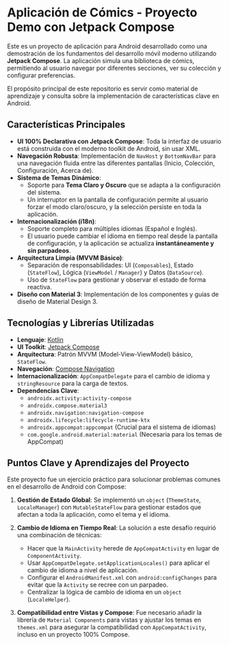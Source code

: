 # Aplicación de Cómics - Proyecto Demo con Jetpack Compose

Este es un proyecto de aplicación para Android desarrollado como una demostración de los fundamentos del desarrollo móvil moderno utilizando **Jetpack Compose**. La aplicación simula una biblioteca de cómics, permitiendo al usuario navegar por diferentes secciones, ver su colección y configurar preferencias.

El propósito principal de este repositorio es servir como material de aprendizaje y consulta sobre la implementación de características clave en Android.

## Características Principales

-   **UI 100% Declarativa con Jetpack Compose**: Toda la interfaz de usuario está construida con el moderno toolkit de Android, sin usar XML.
-   **Navegación Robusta**: Implementación de `NavHost` y `BottomNavBar` para una navegación fluida entre las diferentes pantallas (Inicio, Colección, Configuración, Acerca de).
-   **Sistema de Temas Dinámico**:
    -   Soporte para **Tema Claro y Oscuro** que se adapta a la configuración del sistema.
    -   Un interruptor en la pantalla de configuración permite al usuario forzar el modo claro/oscuro, y la selección persiste en toda la aplicación.
-   **Internacionalización (i18n)**:
    -   Soporte completo para múltiples idiomas (Español e Inglés).
    -   El usuario puede cambiar el idioma en tiempo real desde la pantalla de configuración, y la aplicación se actualiza **instantáneamente y sin parpadeos**.
-   **Arquitectura Limpia (MVVM Básico)**:
    -   Separación de responsabilidades: UI (`Composables`), Estado (`StateFlow`), Lógica (`ViewModel` / `Manager`) y Datos (`DataSource`).
    -   Uso de `StateFlow` para gestionar y observar el estado de forma reactiva.
-   **Diseño con Material 3**: Implementación de los componentes y guías de diseño de Material Design 3.

## Tecnologías y Librerías Utilizadas

-   **Lenguaje**: [Kotlin](https://kotlinlang.org/)
-   **UI Toolkit**: [Jetpack Compose](https://developer.android.com/jetpack/compose)
-   **Arquitectura**: Patrón MVVM (Model-View-ViewModel) básico, `StateFlow`.
-   **Navegación**: [Compose Navigation](https://developer.android.com/jetpack/compose/navigation)
-   **Internacionalización**: `AppCompatDelegate` para el cambio de idioma y `stringResource` para la carga de textos.
-   **Dependencias Clave**:
    -   `androidx.activity:activity-compose`
    -   `androidx.compose.material3`
    -   `androidx.navigation:navigation-compose`
    -   `androidx.lifecycle:lifecycle-runtime-ktx`
    -   `androidx.appcompat:appcompat` (Crucial para el sistema de idiomas)
    -   `com.google.android.material:material` (Necesaria para los temas de AppCompat)

## Puntos Clave y Aprendizajes del Proyecto

Este proyecto fue un ejercicio práctico para solucionar problemas comunes en el desarrollo de Android con Compose:

1.  **Gestión de Estado Global**: Se implementó un `object` (`ThemeState`, `LocaleManager`) con `MutableStateFlow` para gestionar estados que afectan a toda la aplicación, como el tema y el idioma.

2.  **Cambio de Idioma en Tiempo Real**: La solución a este desafío requirió una combinación de técnicas:
    -   Hacer que la `MainActivity` herede de `AppCompatActivity` en lugar de `ComponentActivity`.
    -   Usar `AppCompatDelegate.setApplicationLocales()` para aplicar el cambio de idioma a nivel de aplicación.
    -   Configurar el `AndroidManifest.xml` con `android:configChanges` para evitar que la `Activity` se recree con un parpadeo.
    -   Centralizar la lógica de cambio de idioma en un `object` (`LocaleHelper`).

3.  **Compatibilidad entre Vistas y Compose**: Fue necesario añadir la librería de `Material Components` para vistas y ajustar los temas en `themes.xml` para asegurar la compatibilidad con `AppCompatActivity`, incluso en un proyecto 100% Compose.

    
